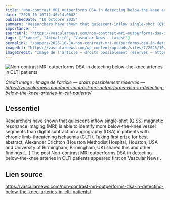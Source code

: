 ```yaml
---
title: "Non-contrast MRI outperforms DSA in detecting below-the-knee arteries in CLTI patients"
date: "2025-10-10T12:40:14.000Z"
publishedDate: "10 octobre 2025"
summary: "Researchers have shown that quiescent-inflow single-shot (QISS) magnetic resonance imaging (MRI) is able to identify more below-the-knee vessel segments than digital subtraction angiography (DSA) in patients with chronic limb-threatening ischaemia (CLTI). Taking first prize for best abstract, Alexander Crichton (Houston Methodist Hospital, Houston, USA and University of Birmingham, Birmingham, UK) shared this and other findings [&#8230;] The post Non-contrast MRI outperforms DSA in detecting below-the-knee arteries in CLTI patients appeared first on Vascular News ."
importance: ""
sourceUrl: "https://vascularnews.com/non-contrast-mri-outperforms-dsa-in-detecting-below-the-knee-arteries-in-clti-patients/"
tags: ["France", "Actualité", "Vascular News — Latest"]
permalink: "/papers/2025-10-10-non-contrast-mri-outperforms-dsa-in-detecting-below-the-knee-arteries-in-clti-patients"
imageUrl: "https://vascularnews.com/wp-content/uploads/sites/7/2025/10/Image-14.jpg"
imageCredit: "Image de l’article — droits possiblement réservés — https://vascularnews.com/non-contrast-mri-outperforms-dsa-in-detecting-below-the-knee-arteries-in-clti-patients/"
---
```


![Non-contrast MRI outperforms DSA in detecting below-the-knee arteries in CLTI patients](https://vascularnews.com/wp-content/uploads/sites/7/2025/10/Image-14.jpg)

*Crédit image : Image de l’article — droits possiblement réservés — https://vascularnews.com/non-contrast-mri-outperforms-dsa-in-detecting-below-the-knee-arteries-in-clti-patients/*

## L’essentiel

Researchers have shown that quiescent-inflow single-shot (QISS) magnetic resonance imaging (MRI) is able to identify more below-the-knee vessel segments than digital subtraction angiography (DSA) in patients with chronic limb-threatening ischaemia (CLTI). Taking first prize for best abstract, Alexander Crichton (Houston Methodist Hospital, Houston, USA and University of Birmingham, Birmingham, UK) shared this and other findings [&#8230;] The post Non-contrast MRI outperforms DSA in detecting below-the-knee arteries in CLTI patients appeared first on Vascular News .

## Lien source

https://vascularnews.com/non-contrast-mri-outperforms-dsa-in-detecting-below-the-knee-arteries-in-clti-patients/
